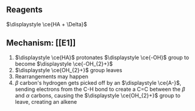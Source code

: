 ## Reagents
$\displaystyle \ce{HA + \Delta}$
## Mechanism: [[E1]]
1. $\displaystyle \ce{HA}$ protonates $\displaystyle \ce{-OH}$ group to become $\displaystyle \ce{-OH_{2}+}$
2. $\displaystyle \ce{OH_{2}+}$ group leaves
3. Rearrangements may happen
4. $\displaystyle \beta$ carbon's hydrogen gets picked off by an $\displaystyle \ce{A-}$, sending electrons from the C-H bond to create a C=C between the $\displaystyle \beta$ and $\displaystyle \alpha$ carbons, causing the $\displaystyle \ce{OH_{2}+}$ group to leave, creating an alkene